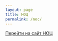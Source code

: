 ```yaml
---
layout: page
title: НОЦ
permalink: /noc/
---
```

<a href="http://www.ccas.ru/kksitevc/index.html">Перейти на сайт НОЦ</a>


